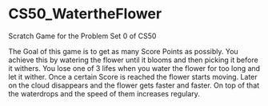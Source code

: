 # CS50_WatertheFlower
Scratch Game for the Problem Set 0 of CS50 

The Goal of this game is to get as many Score Points as possibly. You achieve this by watering the flower until it blooms and then picking it before it withers. You lose one of 3 lifes when you water the flower for too long and let it wither. Once a certain Score is reached the flower starts moving. Later on the cloud disappears and the flower gets faster and faster. On top of that the waterdrops and the speed of them increases regulary.
